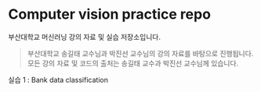 # Computer vision practice repo
부산대학교 머신러닝 강의 자료 및 실습 저장소입니다.
> 부산대학교 송길태 교수님과 박진선 교수님의 강의 자료를 바탕으로 진행됩니다.  
> 모든 강의 자료 및 코드의 출처는 송길태 교수과 박진선 교수님께 있습니다.  

실습 1 : Bank data classification
